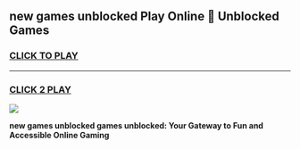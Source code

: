 
## new games unblocked Play Online 👋 Unblocked Games
<h3>
<a href="https://premium.freeplayer.one?title=new_games_unblocked&ref=19F">CLICK TO PLAY</a></h3>
<hr>

<h3>
<a href="https://premium.freeplayer.one?title=new_games_unblocked&ref=19F">CLICK 2 PLAY</a>
  
</h3>

<a href="https://premium.freeplayer.one?title=new_games_unblocked&ref=19F"><img src="https://clearcache.store/games.png"></a>


**new games unblocked games unblocked: Your Gateway to Fun and Accessible Online Gaming**
